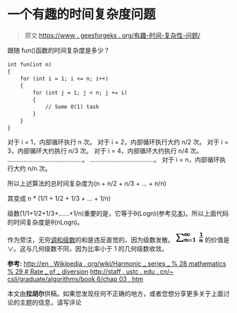 # 一个有趣的时间复杂度问题

> 原文:[https://www . geesforgeks . org/有趣-时间-复杂性-问题/](https://www.geeksforgeeks.org/interesting-time-complexity-question/)

跟随 fun()函数的时间复杂度是多少？

```
int fun(int n)
{    
    for (int i = 1; i <= n; i++)
    {
        for (int j = 1; j < n; j += i)
        {
            // Some O(1) task
        }
    }    
}
```

对于 i = 1，内部循环执行 n 次。
对于 i = 2，内部循环执行大约 n/2 次。
对于 i = 3，内部循环大约执行 n/3 次。
对于 i = 4，内部循环大约执行 n/4 次。
……………………………………。
………………………………。
对于 i = n，内部循环执行大约 n/n 次。

所以上述算法的总时间复杂度为(n + n/2 + n/3 + … + n/n)

其变成 n * (1/1 + 1/2 + 1/3 + … + 1/n)

级数(1/1+1/2+1/3+……+1/n)重要的是，它等于θ(Logn)(参考见[本](http://staff.ustc.edu.cn/~csli/graduate/algorithms/book6/chap03.htm))。所以上面代码的时间复杂度是θ(nLogn)。

作为旁注，无穷[调和级数](http://en.wikipedia.org/wiki/Harmonic_series_%28mathematics%29)的和是违反直觉的，因为级数发散。 [![timecomplex](img/784196de3b1626254bcb3a48f4fdeb4a.png)](https://media.geeksforgeeks.org/wp-content/cdn-uploads/timecomplex.png) 的价值是∨。这与几何级数不同，因为比率小于 1 的几何级数收敛。

**参考:**
[http://en . Wikipedia . org/wiki/Harmonic _ series _ % 28 mathematics % 29 # Rate _ of _ diversion](http://en.wikipedia.org/wiki/Harmonic_series_%28mathematics%29#Rate_of_divergence)
[http://staff . ustc . edu . cn/~ csli/graduate/algorithms/book 6/chap 03 . htm](http://staff.ustc.edu.cn/~csli/graduate/algorithms/book6/chap03.htm)

本文由**拉胡尔**供稿。如果您发现任何不正确的地方，或者您想分享更多关于上面讨论的主题的信息，请写评论